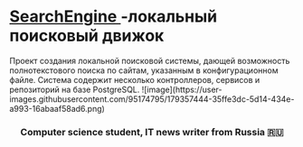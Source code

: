 
<h1><a href="https://github.com/DemonZhdb/SearchEngine" target="_blank">SearchEngine </a> -локальный поисковый движок </h1>
Проект создания локальной поисковой системы, дающей возможность полнотекстового поиска по сайтам, указанным в конфигурационном файле.
Система содержит несколько контроллеров, сервисов и репозиторий на базе PostgreSQL. 
![image](https://user-images.githubusercontent.com/95174795/179357444-35ffe3dc-5d14-434e-a993-16abaaf58ad6.png)
<h3 align="center">Computer science student, IT news writer from Russia 🇷🇺</h3>

 



